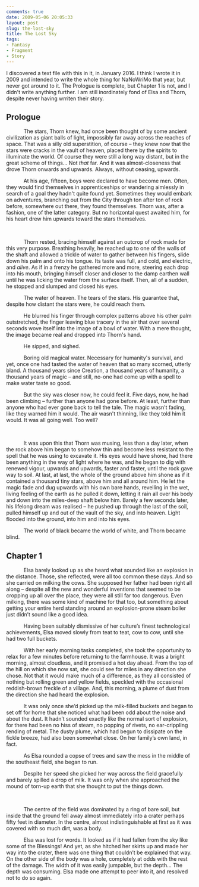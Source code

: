 ```yaml
---
comments: true
date: 2009-05-06 20:05:33
layout: post
slug: the-lost-sky
title: The Lost Sky
tags:
- Fantasy
- Fragment
- Story
---
```


<div class="notes">
<p>I discovered a text file with this in it, in January 2016. I think I wrote it in 2009 and intended to write the whole thing for NaNoWriMo that year, but never got around to it. The Prologue is complete, but Chapter 1 is not, and I didn't write anything further. I am still inordinately fond of Elsa and Thorn, despite never having wrriten their story.</p>
</div>

## Prologue

<div class="story" markdown="1">
<p align="left" style="text-indent: 1.24cm; margin-bottom: 0cm; font-weight: normal; text-decoration: none">
The stars, Thorn knew, had once been thought of by some ancient
civilization as giant balls of light, impossibly far away across the
reaches of space.  That was a silly old superstition, of course –
they knew now that the stars were cracks in the vault of heaven,
placed there by the spirits to illuminate the world.  Of course they
were still a long way distant, but in the great scheme of things... 
Not <i>that</i><span style="font-style: normal"> far.  And it was
almost-closeness that drove Thorn onwards and upwards.  Always,
without ceasing, upwards.</span></p>
<p align="left" style="text-indent: 1.24cm; margin-bottom: 0cm; font-style: normal; font-weight: normal; text-decoration: none">
At his age, fifteen, boys were declared to have become men.  Often,
they would find themselves in apprenticeships or wandering aimlessly
in search of a goal they hadn't quite found yet.  Sometimes they
would embark on adventures, branching out from the City through ton
after ton of rock before, somewhere out there, they found themselves.
 Thorn was, after a fashion, one of the latter category.  But no
horizontal quest awaited him, for his heart drew him upwards toward
the stars themselves.</p>
<p align="left" style="text-indent: 1.24cm; margin-bottom: 0cm; font-style: normal; font-weight: normal; text-decoration: none">
<br/>

</p>
<p align="left" style="text-indent: 1.24cm; margin-bottom: 0cm; font-weight: normal; text-decoration: none">
<span style="font-style: normal">Thorn rested, bracing himself
against an outcrop of rock made for this very purpose.  Breathing
heavily, he reached up to one of the walls of the shaft and allowed a
trickle of water to gather between his fingers, slide down his palm
and onto his tongue.  Its taste was full, and cold, and electric, and
</span><i>alive</i><span style="font-style: normal">.  As if in a
frenzy he gathered more and more, steering each drop into his mouth,
bringing himself closer and closer to the damp earthen wall until he
was licking the water from the surface itself.  Then, all of a
sudden, he stopped and slumped and closed his eyes.</span></p>
<p align="left" style="text-indent: 1.24cm; margin-bottom: 0cm; font-style: normal; font-weight: normal; text-decoration: none">
The water of heaven.  The tears of the stars.  His guarantee that,
despite how distant the stars were, he could reach them.</p>
<p align="left" style="text-indent: 1.24cm; margin-bottom: 0cm; font-style: normal; font-weight: normal; text-decoration: none">
He blurred his finger through complex patterns above his other palm
outstretched, the finger leaving blue tracery in the air that over
several seconds wove itself into the image of a bowl of water.  With
a mere thought, the image became real and dropped into Thorn's hand.</p>
<p align="left" style="text-indent: 1.24cm; margin-bottom: 0cm; font-style: normal; font-weight: normal; text-decoration: none">
He sipped, and sighed.</p>
<p align="left" style="text-indent: 1.24cm; margin-bottom: 0cm; font-style: normal; font-weight: normal; text-decoration: none">
Boring old magical water.  Necessary for humanity's survival, and
yet, once one had tasted the water of heaven that so many scorned,
utterly bland.  A thousand years since Creation, a thousand years of
humanity, a thousand years of magic – and still, no-one had come up
with a spell to make water taste so good.</p>
<p align="left" style="text-indent: 1.24cm; margin-bottom: 0cm; font-style: normal; font-weight: normal; text-decoration: none">
But the sky was closer now, he could feel it.  Five days, now, he had
been climbing – further than anyone had gone before.  At least,
further than anyone who had ever gone back to tell the tale.  The
magic wasn't fading, like they warned him it would.  The air wasn't
thinning, like they told him it would.  It was all going well.  Too
well?</p>
<p align="left" style="text-indent: 1.24cm; margin-bottom: 0cm; font-style: normal; font-weight: normal; text-decoration: none">
<br/>

</p>
<p align="left" style="text-indent: 1.24cm; margin-bottom: 0cm; font-style: normal; font-weight: normal; text-decoration: none">
It was upon this that Thorn was musing, less than a day later, when
the rock above him began to somehow thin and become less resistant to
the spell that he was using to excavate it.  His eyes would have
shone, had there been anything in the way of light where he was, and
he began to dig with renewed vigour, upwards and upwards, faster and
faster, until the rock gave way to soil.  At last, at last, the whole
of the ground above him shone as if it contained a thousand tiny
stars, above him and all around him.  He let the magic fade and dug
upwards with his own bare hands, revelling in the wet, living feeling
of the earth as he pulled it down, letting it rain all over his body
and down into the miles-deep shaft below him.  Barely a few seconds
later, his lifelong dream was realised – he pushed up through the
last of the soil, pulled himself up and out of the vault of the sky,
and into heaven.  Light flooded into the ground, into him and into
his eyes.</p>
<p align="left" style="text-indent: 1.24cm; margin-bottom: 0cm; font-style: normal; font-weight: normal; text-decoration: none">
The world of black became the world of white, and Thorn became blind.</p>
</div>

## Chapter 1

<div class="story" markdown="1">
<p style="text-indent: 1.24cm; margin-bottom: 0cm; font-style: normal; font-weight: normal; text-decoration: none">
Elsa barely looked up as she heard what sounded like an explosion in
the distance.  Those, she reflected, were all too common these days. 
And so she carried on milking the cows.  She supposed her father had
been right all along – despite all the new and wonderful inventions
that seemed to be cropping up all over the place, they were all still
far too dangerous.  Even milking, there was some kind of machine for
that too, but something about getting your entire herd standing
around an explosion-prone steam boiler just didn’t sound like a
good idea.</p>
<p style="text-indent: 1.24cm; margin-bottom: 0cm; font-style: normal; font-weight: normal; text-decoration: none">
Having been suitably dismissive of her culture’s finest
technological achievements, Elsa moved slowly from teat to teat, cow
to cow, until she had two full buckets.</p>
<p style="text-indent: 1.24cm; margin-bottom: 0cm; font-style: normal; font-weight: normal; text-decoration: none">
With her early morning tasks completed, she took the opportunity to
relax for a few minutes before returning to the farmhouse.  It was a
bright morning, almost cloudless, and it promised a hot day ahead. 
From the top of the hill on which she now sat, she could see for
miles in any direction she chose.  Not that it would make much of a
difference, as they all consisted of nothing but rolling green and
yellow fields, speckled with the occasional reddish-brown freckle of
a village.  And, this morning, a plume of dust from the direction she
had heard the explosion.</p>
<p style="text-indent: 1.24cm; margin-bottom: 0cm; font-style: normal; font-weight: normal; text-decoration: none">
	It was only once she’d picked up the milk-filled buckets and began
to set off for home that she noticed what had been odd about the
noise and about the dust.  It hadn’t sounded exactly like the
normal sort of explosion, for there had been no hiss of steam, no
popping of rivets, no ear-crippling rending of metal.  The dusty
plume, which had begun to dissipate on the fickle breeze, had also
been somewhat close.  On her family’s own land, in fact.</p>
<p style="text-indent: 1.24cm; margin-bottom: 0cm; font-style: normal; font-weight: normal; text-decoration: none">
	As Elsa rounded a copse of trees and saw the mess in the middle of
the southeast field, she began to run.</p>
<p style="text-indent: 1.24cm; margin-bottom: 0cm; font-style: normal; font-weight: normal; text-decoration: none">
Despite her speed she picked her way across the field gracefully and
barely spilled a drop of milk.  It was only when she approached the
mound of torn-up earth that she thought to put the things down.</p>
<p style="text-indent: 1.24cm; margin-bottom: 0cm; font-style: normal; font-weight: normal; text-decoration: none">
<br/>

</p>
<p style="text-indent: 1.24cm; margin-bottom: 0cm; font-style: normal; font-weight: normal; text-decoration: none">
The centre of the field was dominated by a ring of bare soil, but
inside that the ground fell away almost immediately into a crater
perhaps fifty feet in diameter.  In the centre, almost
indistinguishable at first as it was covered with so much dirt, was a
body.</p>
<p style="text-indent: 1.24cm; margin-bottom: 0cm; font-style: normal; font-weight: normal; text-decoration: none">
Elsa was lost for words.  It looked as if it had fallen from the sky
like some of the Blessings!  And yet, as she hitched her skirts up
and made her way into the crater, there was one thing that couldn’t
be explained that way.  On the other side of the body was a hole,
completely at odds with the rest of the damage.  The width of it was
easily jumpable, but the depth...  The depth was consuming.  Elsa
made one attempt to peer into it, and resolved not to do so again.</p>
</div>

